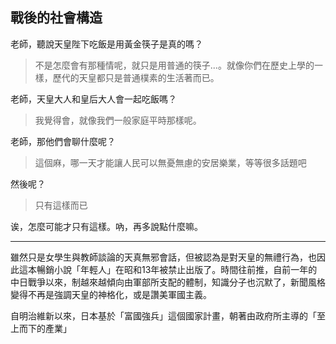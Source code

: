 ## 戰後的社會構造
老師，聽說天皇陛下吃飯是用黃金筷子是真的嗎？

> 不是怎麼會有那種情呢，就只是用普通的筷子...。就像你們在歷史上學的一樣，歷代的天皇都只是普通樸素的生活著而已。

老師，天皇大人和皇后大人會一起吃飯嗎？

> 我覺得會，就像我們一般家庭平時那樣呢。

老師，那他們會聊什麼呢？

> 這個麻，哪一天才能讓人民可以無憂無慮的安居樂業，等等很多話題吧

然後呢？

> 只有這樣而已

诶，怎麼可能才只有這樣。吶，再多說點什麼嘛。

---

雖然只是女學生與教師談論的天真無邪會話，但被認為是對天皇的無禮行為，也因此這本暢銷小說「年輕人」在昭和13年被禁止出版了。時間往前推，自前一年的中日戰爭以來，制越來越傾向由軍部所支配的體制，知識分子也沉默了，新聞風格變得不再是強調天皇的神格化，或是讚美軍國主義。


  自明治維新以來，日本基於「富國強兵」這個國家計畫，朝著由政府所主導的「至上而下的產業」
